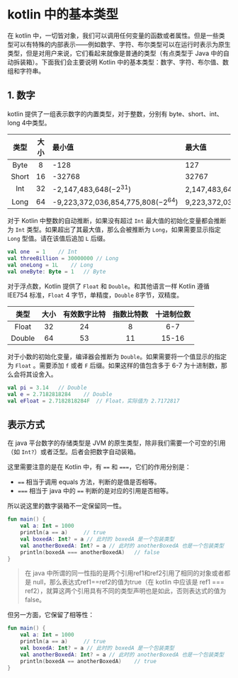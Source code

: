 # kotlin 中的基本类型

在 kotlin 中，一切皆对象，我们可以调用任何变量的函数或者属性。但是一些类型可以有特殊的内部表示——例如数字、字符、布尔类型可以在运行时表示为原生类型，但是对用户来说，它们看起来就像是普通的类型（有点类型于 Java 中的自动拆装箱）。下面我们会主要说明 Kotlin 中的基本类型：数字、字符、布尔值、数组和字符串。

## 1. 数字

kotlin 提供了一组表示数字的内置类型，对于整数，分别有 byte、short、int、long 4中类型。

|类型|大小|最小值|最大值|
|:---:|:---:|:---|:---|
|Byte|8|-128|127|
|Short|16|-32768|32767|
|Int|32|-2,147,483,648($-2^{31}$)|2,147,483,647($2^{31} - 1$)|
|Long|64|-9,223,372,036,854,775,808($-2^{64}$)|9,223,372,036,854,775,807($2^{63}$-1)|

对于 Kotlin 中整数的自动推断，如果没有超过 `Int` 最大值的初始化变量都会推断为 `Int` 类型。如果超出了其最大值，那么会被推断为 `Long`，如果需要显示指定 `Long` 型值。请在该值后追加 `L` 后缀。

```kotlin
val one  = 1    // Int
val threeBillion = 30000000 // Long
val oneLong = 1L    // Long
val oneByte: Byte = 1   // Byte
```

对于浮点数，Kotlin 提供了 `Float` 和 `Double`。和其他语言一样 Kotlin 遵循 IEE754 标准，`Float` 4 字节，单精度，`Double` 8字节，双精度。

|类型|大小|有效数字比特|指数比特数|十进制位数|
|:--:|:--:|:----:|:---:|:---:|
|Float|32|24|8|6-7|
|Double|64|53|11|15-16|

对于小数的初始化变量，编译器会推断为 `Double`。如果需要将一个值显示的指定为 `Float` 。需要添加 `f` 或者 `F` 后缀。如果这样的值包含多于 6-7 为十进制数，那么会将其设舍入。

```kotlin
val pi = 3.14   // Double
val e = 2.7182818284    // Double
val eFloat = 2.7182818284F  // Float，实际值为 2.7172817
```

## 表示方式

在 java 平台数字的存储类型是 JVM 的原生类型，除非我们需要一个可空的引用（如 `Int?`）或者泛型。后者会把数字自动装箱。

这里需要注意的是在 Kotlin 中，有 `==` 和 `===`，它们的作用分别是：

+ `==` 相当于调用 equals 方法，判断的是值是否相等。
+ `===` 相当于 java 中的 `==` 判断的是对应的引用是否相等。

所以说这里的数字装箱不一定保留同一性。

```kotlin
fun main() {
    val a: Int = 1000
    println(a == a)     // true
    val boxedA: Int? = a // 此时的 boxedA 是一个包装类型
    val anotherBoxedA: Int? = a // 此时的 anotherBoxedA 也是一个包装类型
    println(boxedA === anotherBoxedA)   // false
}
```

> 在 java 中所谓的同一性指的是两个引用ref1和ref2引用了相同的对象或者都是 null，那么表达式ref1==ref2的值为true（在 kotlin 中应该是 ref1 === ref2），就算这两个引用具有不同的类型声明也是如此，否则表达式的值为false。

但另一方面，它保留了相等性：

```kotlin
fun main() {
    val a: Int = 1000
    println(a == a)     // true
    val boxedA: Int? = a // 此时的 boxedA 是一个包装类型
    val anotherBoxedA: Int? = a // 此时的 anotherBoxedA 也是一个包装类型
    println(boxedA == anotherBoxedA)    // true
}
```